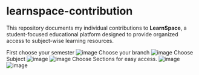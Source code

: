 # learnspace-contribution
This repository documents my individual contributions to **LearnSpace**, a student-focused educational platform designed to provide organized access to subject-wise learning resources.

First choose your semester
![image](https://github.com/user-attachments/assets/6ab6621e-d4fd-4727-ac23-2297793bc252)
Choose your branch
![image](https://github.com/user-attachments/assets/3154af8b-503e-45de-bac7-baa36c0e3d89)
Choose Subject
![image](https://github.com/user-attachments/assets/d14a7451-343f-4426-9d6b-5687af190887)
![image](https://github.com/user-attachments/assets/b66b7be5-2a70-446f-a7b1-89d3b5e1720d)
Choose Sections for easy access.
![image](https://github.com/user-attachments/assets/aa064794-2f54-4dc4-8d1e-0058b7c6b139)
![image](https://github.com/user-attachments/assets/0fd404fd-9806-4787-abeb-83e66cca12f7)
